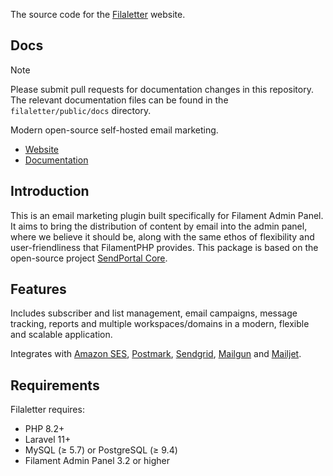 The source code for the [Filaletter](https://filaletter.solutionforest.net) website.

## Docs

> [!NOTE]
> Please submit pull requests for documentation changes in this repository. The relevant documentation files can be found in the `filaletter/public/docs` directory.


Modern open-source self-hosted email marketing.

- [Website](https://filaletter.solutionforest.net)
- [Documentation](https://filaletter.solutionforest.net/documentation/1-getting-started/1-introduction)

## Introduction

This is an email marketing plugin built specifically for Filament Admin Panel. It aims to bring the distribution of content by email into the admin panel, where we believe it should be, along with the same ethos of flexibility and user-friendliness that FilamentPHP provides. This package is based on the open-source project [SendPortal Core](https://github.com/mettle/sendportal-core).


## Features
Includes subscriber and list management, email campaigns, message tracking, reports and multiple workspaces/domains in a modern, flexible and scalable application.

Integrates with [Amazon SES](https://aws.amazon.com/ses), [Postmark](https://postmarkapp.com), [Sendgrid](https://sendgrid.com), [Mailgun](https://www.mailgun.com/) and [Mailjet](https://www.mailjet.com).


## Requirements
Filaletter requires:

- PHP 8.2+
- Laravel 11+
- MySQL (≥ 5.7) or PostgreSQL (≥ 9.4)
- Filament Admin Panel 3.2 or higher

